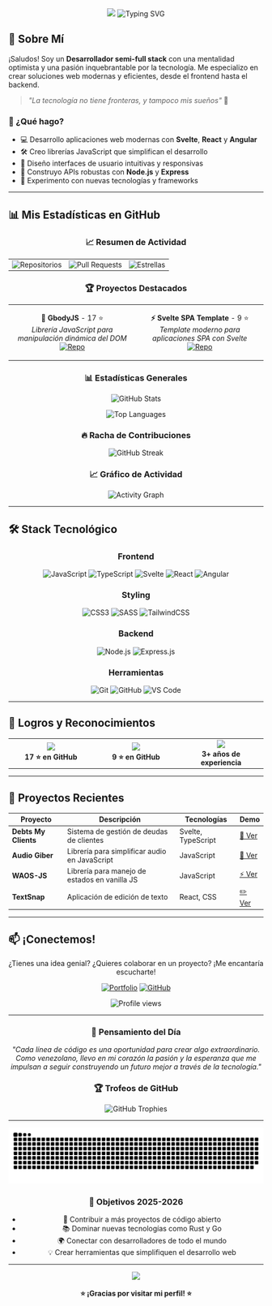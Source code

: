 <div align="center">

<img src="https://capsule-render.vercel.app/api?type=waving&color=gradient&customColorList=6,11,20&height=200&section=header&text=Erick%20Ramírez&fontSize=80&fontColor=fff&animation=fadeIn&fontAlignY=38&desc=Desarrollador%20Semi-Full%20Stack&descAlignY=65&descAlign=50" />

<img src="https://readme-typing-svg.herokuapp.com?font=Fira+Code&size=24&duration=3000&pause=1000&color=3B82F6&center=true&vCenter=true&width=600&lines=Desarrollador+Semi-Full+Stack;Venezolano+Optimista;Creador+de+Librerías+JavaScript;Apasionado+por+la+Tecnología" alt="Typing SVG" />

</div>

## 🚀 Sobre Mí

¡Saludos! Soy un **Desarrollador semi-full stack** con una mentalidad optimista y una pasión inquebrantable por la tecnología. Me especializo en crear soluciones web modernas y eficientes, desde el frontend hasta el backend.

> *"La tecnología no tiene fronteras, y tampoco mis sueños"* 🌟

### 🎯 ¿Qué hago?
- 💻 Desarrollo aplicaciones web modernas con **Svelte**, **React** y **Angular**
- 🛠️ Creo librerías JavaScript que simplifican el desarrollo
- 🎨 Diseño interfaces de usuario intuitivas y responsivas
- 🔧 Construyo APIs robustas con **Node.js** y **Express**
- 📱 Experimento con nuevas tecnologías y frameworks

---

## 📊 Mis Estadísticas en GitHub

<div align="center">

### 📈 Resumen de Actividad

<table align="center">
<tr>
<td align="center">
<img src="https://img.shields.io/badge/Repositorios-27-blue?style=for-the-badge&logo=github&logoColor=white" alt="Repositorios"/>
</td>
<td align="center">
<img src="https://img.shields.io/badge/Pull_Requests-3-green?style=for-the-badge&logo=git&logoColor=white" alt="Pull Requests"/>
</td>
<td align="center">
<img src="https://img.shields.io/badge/Estrellas_Ganadas-40+-yellow?style=for-the-badge&logo=star&logoColor=white" alt="Estrellas"/>
</td>
</tr>
</table>

### 🏆 Proyectos Destacados

<table align="center">
<tr>
<td align="center" width="50%">

**🌟 GbodyJS** - 17 ⭐  
*Librería JavaScript para manipulación dinámica del DOM*  
[![Repo](https://img.shields.io/badge/Ver_Repositorio-blue?style=flat-square&logo=github)](https://github.com/Erickgiber/GbodyJS)

</td>
<td align="center" width="50%">

**⚡ Svelte SPA Template** - 9 ⭐  
*Template moderno para aplicaciones SPA con Svelte*  
[![Repo](https://img.shields.io/badge/Ver_Repositorio-blue?style=flat-square&logo=github)](https://github.com/Erickgiber/svelte-spa-template)

</td>
</tr>
</table>

### 📊 Estadísticas Generales

![GitHub Stats](https://github-readme-stats.vercel.app/api?username=Erickgiber&show_icons=true&theme=tokyonight&hide_border=true&bg_color=0D1117&title_color=3B82F6&icon_color=3B82F6&text_color=ffffff)

![Top Languages](https://github-readme-stats.vercel.app/api/top-langs/?username=Erickgiber&layout=compact&theme=tokyonight&hide_border=true&bg_color=0D1117&title_color=3B82F6&text_color=ffffff)

### 🔥 Racha de Contribuciones

![GitHub Streak](https://github-readme-streak-stats.herokuapp.com/?user=Erickgiber&theme=tokyonight&hide_border=true&background=0D1117&stroke=3B82F6&ring=3B82F6&fire=FFD700&currStreakLabel=3B82F6)

### 📈 Gráfico de Actividad

![Activity Graph](https://github-readme-activity-graph.vercel.app/graph?username=Erickgiber&theme=tokyo-night&bg_color=0D1117&color=3B82F6&line=3B82F6&point=FFD700&area=true&hide_border=true)

</div>

---

## 🛠️ Stack Tecnológico

<div align="center">

### Frontend
![JavaScript](https://img.shields.io/badge/JavaScript-F7DF1E?style=for-the-badge&logo=javascript&logoColor=black)
![TypeScript](https://img.shields.io/badge/TypeScript-007ACC?style=for-the-badge&logo=typescript&logoColor=white)
![Svelte](https://img.shields.io/badge/Svelte-4A4A55?style=for-the-badge&logo=svelte&logoColor=FF3E00)
![React](https://img.shields.io/badge/React-20232A?style=for-the-badge&logo=react&logoColor=61DAFB)
![Angular](https://img.shields.io/badge/Angular-DD0031?style=for-the-badge&logo=angular&logoColor=white)

### Styling
![CSS3](https://img.shields.io/badge/CSS3-1572B6?style=for-the-badge&logo=css3&logoColor=white)
![SASS](https://img.shields.io/badge/SASS-hotpink.svg?style=for-the-badge&logo=SASS&logoColor=white)
![TailwindCSS](https://img.shields.io/badge/Tailwind_CSS-38B2AC?style=for-the-badge&logo=tailwind-css&logoColor=white)

### Backend
![Node.js](https://img.shields.io/badge/Node.js-43853D?style=for-the-badge&logo=node.js&logoColor=white)
![Express.js](https://img.shields.io/badge/Express.js-404D59?style=for-the-badge&logo=express&logoColor=white)

### Herramientas
![Git](https://img.shields.io/badge/Git-F05032?style=for-the-badge&logo=git&logoColor=white)
![GitHub](https://img.shields.io/badge/GitHub-100000?style=for-the-badge&logo=github&logoColor=white)
![VS Code](https://img.shields.io/badge/Visual_Studio_Code-0078D4?style=for-the-badge&logo=visual%20studio%20code&logoColor=white)

</div>

---

## 🏅 Logros y Reconocimientos

<div align="center">

<table>
<tr>
<td align="center" width="33%">
<img src="https://img.shields.io/badge/Creador_de-GbodyJS-blue?style=for-the-badge&logo=javascript&logoColor=white" />
<br><b>17 ⭐ en GitHub</b>
</td>
<td align="center" width="33%">
<img src="https://img.shields.io/badge/Template_Author-Svelte_SPA-green?style=for-the-badge&logo=svelte&logoColor=white" />
<br><b>9 ⭐ en GitHub</b>
</td>
<td align="center" width="33%">
<img src="https://img.shields.io/badge/Activo_desde-2021-purple?style=for-the-badge&logo=github&logoColor=white" />
<br><b>3+ años de experiencia</b>
</td>
</tr>
</table>

</div>

---

## 🌟 Proyectos Recientes

<div align="center">

| Proyecto | Descripción | Tecnologías | Demo |
|----------|-------------|-------------|------|
| **Debts My Clients** | Sistema de gestión de deudas de clientes | Svelte, TypeScript | [🚀 Ver](https://debts-my-clients.vercel.app) |
| **Audio Giber** | Librería para simplificar audio en JavaScript | JavaScript | [🎵 Ver](https://audiogiber.site) |
| **WAOS-JS** | Librería para manejo de estados en vanilla JS | JavaScript | [⚡ Ver](https://waos-js.vercel.app/) |
| **TextSnap** | Aplicación de edición de texto | React, CSS | [✏️ Ver](https://textsnap.netlify.app/) |

</div>

---

## 📫 ¡Conectemos!

<div align="center">

¿Tienes una idea genial? ¿Quieres colaborar en un proyecto? ¡Me encantaría escucharte!

[![Portfolio](https://img.shields.io/badge/Portfolio-000000?style=for-the-badge&logo=About.me&logoColor=white)](https://erickgiber.vercel.app/)
[![GitHub](https://img.shields.io/badge/GitHub-100000?style=for-the-badge&logo=github&logoColor=white)](https://github.com/Erickgiber)

<img src="https://komarev.com/ghpvc/?username=Erickgiber&label=Visitantes&color=3B82F6&style=for-the-badge" alt="Profile views" />

</div>

---

<div align="center">

### 💭 Pensamiento del Día

*"Cada línea de código es una oportunidad para crear algo extraordinario. Como venezolano, llevo en mi corazón la pasión y la esperanza que me impulsan a seguir construyendo un futuro mejor a través de la tecnología."*

### 🏆 Trofeos de GitHub

![GitHub Trophies](https://github-profile-trophy.vercel.app/?username=Erickgiber&theme=tokyonight&no-frame=true&no-bg=true&margin-w=4&column=7)

---

<img src="https://github.com/Platane/snk/raw/output/github-contribution-grid-snake.svg" alt="Snake animation" />

### 🎯 Objetivos 2025-2026
- 🚀 Contribuir a más proyectos de código abierto
- 📚 Dominar nuevas tecnologías como Rust y Go  
- 🌍 Conectar con desarrolladores de todo el mundo
- 💡 Crear herramientas que simplifiquen el desarrollo web

---

<img src="https://capsule-render.vercel.app/api?type=waving&color=gradient&customColorList=6,11,20&height=100&section=footer&text=¡Gracias%20por%20visitar!&fontSize=30&fontColor=fff&animation=twinkling" />

**⭐ ¡Gracias por visitar mi perfil! ⭐**

</div>
